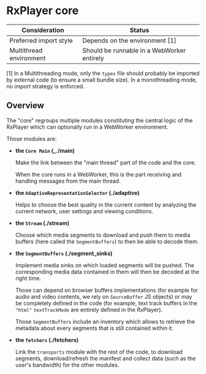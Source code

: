 # RxPlayer core ################################################################

| Consideration           | Status                                     |
|-------------------------|--------------------------------------------|
| Preferred import style  | Depends on the environment [1]             |
| Multithread environment | Should be runnable in a WebWorker entirely |

[1] In a Multithreading mode, only the `types` file should probably be imported
by external code (to ensure a small bundle size). In a monothreading mode,
no import strategy is enforced.

## Overview ####################################################################

The "core" regroups multiple modules constituting the central logic of the
RxPlayer which can optionally run in a WebWorker environment.

Those modules are:

  - __the `Core Main` (_./main)__

    Make the link between the "main thread" part of the code and the core.

    When the core runs in a WebWorker, this is the part receiving and handling
    messages from the main thread.


  - __the `AdaptiveRepresentationSelector` (./adaptive)__

    Helps to choose the best quality in the current content by analyzing the
    current network, user settings and viewing conditions.


  - __the `Stream` (./stream)__

    Choose which media segments to download and push them to media buffers (here
    called the `SegmentBuffers`) to then be able to decode them.


  - __the `SegmentBuffers` (./segment_sinks)__

    Implement media sinks on which loaded segments will be pushed.
    The corresponding media data contained in them will then be decoded at the
    right time.

    Those can depend on browser buffers implementations (for example for audio
    and video contents, we rely on `SourceBuffer` JS objects) or may be
    completely defined in the code (for example, text track buffers in the
    `"html"` `textTrackMode` are entirely defined in the RxPlayer).

    Those `SegmentBuffers` include an inventory which allows to retrieve the
    metadata about every segments that is still contained within it.

  - __the `fetchers` (./fetchers)__

    Link the `transports` module with the rest of the code, to download
    segments, download/refresh the manifest and collect data (such as the
    user's bandwidth) for the other modules.
